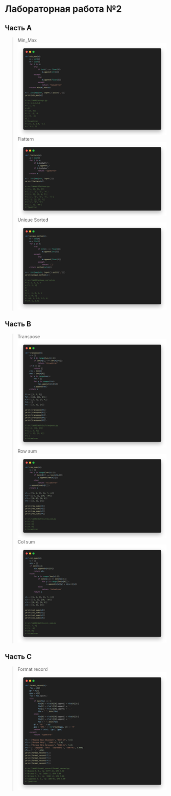 # **Лабораторная работа №2**
## **Часть A**
>Min_Max
![min_max](https://github.com/darthwood/python_labs/blob/main/images/lab02/min_max.png)
>Flattern
![flattern](https://github.com/darthwood/python_labs/blob/main/images/lab02/flattern.png)
>Unique Sorted
![unique](https://github.com/darthwood/python_labs/blob/main/images/lab02/unique_sorted.png)
## **Часть B**
>Transpose
![transpose](https://github.com/darthwood/python_labs/blob/main/images/lab02/transpose.png)
>Row sum
![row_sum](https://github.com/darthwood/python_labs/blob/main/images/lab02/row_sums.png)
>Col sum
![col_sum](https://github.com/darthwood/python_labs/blob/main/images/lab02/col_sum.png)
## **Часть C**
>Format record
![format_record](https://github.com/darthwood/python_labs/blob/main/images/lab02/format_record.png)
